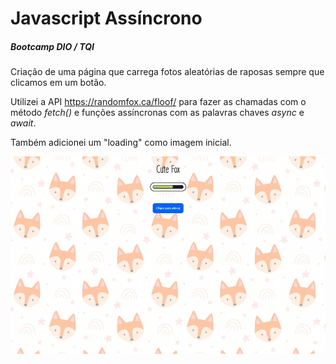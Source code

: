 # Javascript Assíncrono

##### Bootcamp DIO / TQI

Criação de uma página que carrega fotos aleatórias de raposas sempre que clicamos em um botão.

Utilizei a API https://randomfox.ca/floof/ para fazer as chamadas com o método _fetch()_ e funções assíncronas com as palavras chaves _async_ e _await_.

Também adicionei um "loading" como imagem inicial.

[![Preview](https://raw.githubusercontent.com/adilsonb/Bootcamp-DIO-TQI/master/Modulo-III-Javascript/javascript-assincrono/cutefox.gif "Preview")](http://https://raw.githubusercontent.com/adilsonb/Bootcamp-DIO-TQI/master/Modulo-III-Javascript/javascript-assincrono/cutefox.gif "Preview")

